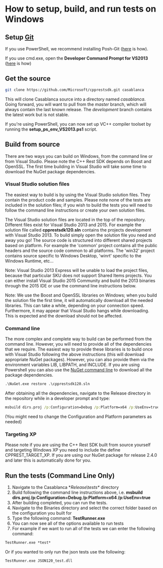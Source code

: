# How to setup, build, and run tests on Windows

## Setup [Git](http://git-scm.com/)

If you use PowerShell, we recommend installing Posh-Git ([here](Posh-git) is how).  

If you use cmd.exe, open the **Developer Command Prompt for VS2013** ([here](Setting-up-Visual-Studio-command-line-prompt) is how)  

## Get the source

```bash
git clone https://github.com/Microsoft/cpprestsdk.git casablanca
```

This will clone Casablanca source into a directory named _casablanca_.  
Going forward, you will want to pull from the _master_ branch, which will always contain the last known release. The _development_ branch contains the latest work but is not stable.  

If you're using PowerShell, you can now set up VC++ compiler toolset by running the **setup_ps_env_VS2013.ps1** script.  

## Build from source

There are two ways you can build on Windows, from the command line or from Visual Studio. Please note the C++ Rest SDK depends on Boost and OpenSSL. The first time building in Visual Studio will take some time to download the NuGet package dependencies.  

### Visual Studio solution files

The easiest way to build is by using the Visual Studio solution files. They contain the product code and samples. Please note none of the tests are included in the solution files; if you wish to build the tests you will need to follow the command line instructions or create your own solution files.  

The Visual Studio solution files are located in the top of the repository. Different files exist for Visual Studio 2013 and 2015\. For example the solution file called **cpprestsdk120.sln** contains the projects development with Visual Studio 2013\. To build simply open the solution file you need and away you go! The source code is structured into different shared projects based on platform. For example the 'common' project contains all the public headers and the source code common to all platforms. The 'win32' project contains source specific to Windows Desktop, 'winrt' specific to the Windows Runtime, etc...  

Note: Visual Studio 2013 Express will be unable to load the project files, because that particular SKU does not support Shared Items projects. You can either install Visual Studio 2015 Community and build the 2013 binaries through the 2015 IDE or use the command line instructions below.

Note: We use the Boost and OpenSSL libraries on Windows; when you build the solution file the first time, it will automatically download all the needed libraries. This can take a while, depending on your connection speed. Furthermore, it may appear that Visual Studio hangs while downloading. This is expected and the download should not be affected.  

### Command line

The more complex and complete way to build can be performed from the command line. However, you will need to provide all of the dependencies that we require. The easiest way to provide these libraries is to build once with Visual Studio following the above instructions (this will download appropriate NuGet packages). However, you can also provide them via the environment variables LIB, LIBPATH, and INCLUDE. If you are using Powershell you can also use the [NuGet command line](https://dist.nuget.org/win-x86-commandline/latest/nuget.exe) to download all the package dependencies.

```cmd
.\NuGet.exe restore .\cpprestsdk120.sln
```

After obtaining all the dependencies, navigate to the Release directory in the repository while in a developer prompt and type:  

```cmd
msbuild dirs.proj /p:Configuration=Debug /p:Platform=x64 /p:UseEnv=true
```

(You might need to change the Configuration and Platform parameters as needed)  

### Targeting XP

Please note if you are using the C++ Rest SDK built from source yourself and targeting Windows XP you need to include the define CPPREST_TARGET_XP. If you are using our NuGet package for release 2.4.0 and later this is automatically done for you.  

## Run the tests (Command Line Only)

1.  Navigate to the Casablanca **Release\tests\** directory
2.  Build following the command line instructions above, i.e. **msbuild dirs.proj /p:Configuration=Debug /p:Platform=x64 /p:UseEnv=true**
3.  After building completed, you can run the tests.
4.  Navigate to the Binaries directory and select the correct folder based on the configuration you built for
5.  Type the following command: **TestRunner.exe**
6.  You can now see all of the options available to run tests
7.  For example if we want to run all of the tests we can enter the following command:

```cmd
TestRunner.exe *test* 
```

Or if you wanted to only run the json tests use the following:  

```cmd
TestRunner.exe JSON120_test.dll
```